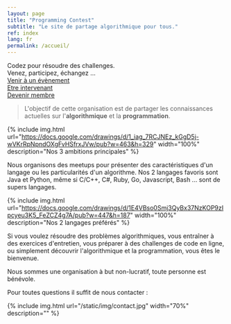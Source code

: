 ```yaml
---
layout: page
title: "Programming Contest"
subtitle: "Le site de partage algorithmique pour tous."
ref: index
lang: fr
permalink: /accueil/
---
```


<div class="header-page-image-home">
    <div class="row">
        <div class="col-xs-12 slogan">
            Codez pour résoudre des challenges.<br>
            Venez, participez, échangez ...
        </div>
        <div class="col-xs-4">
            <a class="btn btn-white" href="https://goo.gl/forms/q1OWiLiv0Sqha81O2">Venir à un évènement</a>
        </div>
        <div class="col-xs-4">
            <a class="btn btn-green" href="https://goo.gl/forms/JMhNI5x0NGycxC932">Etre intervenant</a>
        </div>
        <div class="col-xs-4">
            <a class="btn btn-green" href="https://goo.gl/forms/ixh72q8WEuR4vnco1">Devenir membre</a>
        </div>
    </div>
</div>

> L'objectif de cette organisation est de partager les connaissances actuelles sur l'**algorithmique** et la **programmation**.

{% include img.html
url="https://docs.google.com/drawings/d/1_iag_7RCJNEz_kGgD5j-wVKrRpNpndOXgFvHSfrxJVw/pub?w=463&h=329"
width="100%"
description="Nos 3 ambitions principales" %}

Nous organisons des meetups pour présenter des caractéristiques d'un langage ou les particularités d'un algorithme.
Nos 2 langages favoris sont Java et Python, même si C/C++, C#, Ruby, Go, Javascript, Bash ... sont de supers langages.

{% include img.html
url="https://docs.google.com/drawings/d/1E4VBso0Smj3QyBx37NzKOP9zIpcyeu3K5_FeZCZ4g7A/pub?w=447&h=187"
width="100%"
description="Nos 2 langages préférés" %}


Si vous voulez résoudre des problèmes algorithmiques, vous entraîner à des exercices d'entretien, vous préparer à des challenges
de code en ligne, ou simplement découvrir l'algorithmique et la programmation, vous êtes le bienvenue.

Nous sommes une organisation à but non-lucratif, toute personne est bénévole.

Pour toutes questions il suffit de nous contacter :

{% include img.html url="/static/img/contact.jpg" width="70%" description="" %}
